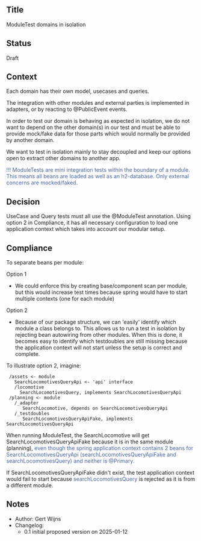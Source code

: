 ## Title
ModuleTest domains in isolation

## Status
Draft

## Context
Each domain has their own model, usecases and queries.

The integration with other modules and external parties is implemented in adapters, 
or by reacting to @PublicEvent events.

In order to test our domain is behaving as expected in isolation, we do not want to depend on the
other domain(s) in our test and must be able to provide mock/fake data for those parts which
would normally be provided by another domain.

We want to test in isolation mainly to stay decoupled and keep our options open 
to extract other domains to another app.

<span style="color:#4863A0;">!!! ModuleTests are mini integration tests within the boundary of a module.
This means all beans are loaded as well as an h2-database. 
Only external concerns are mocked/faked.</span>

## Decision

UseCase and Query tests must all use the @ModuleTest annotation.
Using option 2 in Compliance, it has all necessary configuration to load one application context
which takes into account our modular setup.

## Compliance

To separate beans per module:

Option 1
- We could enforce this by creating base/component scan per module, but this would increase test times
because spring would have to start multiple contexts (one for each module)

Option 2
- Because of our package structure, we can 'easily' identify which module a class belongs to.
This allows us to run a test in isolation by rejecting bean autowiring from other modules.
When this is done, it becomes easy to identify which testdoubles are still missing because the
application context will not start unless the setup is correct and complete.

To illustrate option 2, imagine:
```text
 /assets <- module
   SearchLocomotivesQueryApi <- 'api' interface
   /locomotive
     SearchLocomotivesQuery, implements SearchLocomotivesQueryApi
 /planning <- module
   /_adapter
      SearchLocomotive, depends on SearchLocomotivesQueryApi
   /_testdoubles
      SearchLocomotivesQueryApiFake, implements SearchLocomotivesQueryApi
```
When running ModuleTest, the SearchLocomotive will get SearchLocomotivesQueryApiFake 
because it is in the same module (planning), <span style="color:#4863A0;">even though the spring application context
contains 2 beans for SearchLocomotivesQueryApi (searchLocomotivesQueryApiFake and searchLocomotivesQuery)
and neither is @Primary.</span>

If SearchLocomotivesQueryApiFake didn't exist, the test application context would
fail to start because <span style="color:#4863A0;">searchLocomotivesQuery</span> is rejected as it is from a different module.

## Notes
- Author: Gert Wijns
- Changelog:
    - 0.1 initial proposed version on 2025-01-12
